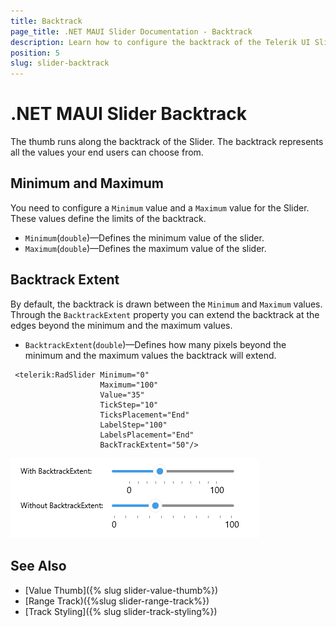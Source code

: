 ```yaml
---
title: Backtrack
page_title: .NET MAUI Slider Documentation - Backtrack
description: Learn how to configure the backtrack of the Telerik UI Slider for .NET MAUI provides - set the min and max values and choose if the backtrack should extend beyond them.
position: 5
slug: slider-backtrack
---
```


# .NET MAUI Slider Backtrack

The thumb runs along the backtrack of the Slider. The backtrack represents all the values your end users can choose from.

## Minimum and Maximum

You need to configure a `Minimum` value and a `Maximum` value for the Slider. These values define the limits of the backtrack.

* `Minimum`(`double`)&mdash;Defines the minimum value of the slider.
* `Maximum`(`double`)&mdash;Defines the maximum value of the slider.

<snippet id='slider-getting-started-xaml' />

## Backtrack Extent

By default, the backtrack is drawn between the `Minimum` and `Maximum` values. Through the `BacktrackExtent` property you can extend the backtrack at the edges beyond the minimum and the maximum values.

* `BacktrackExtent`(`double`)&mdash;Defines how many pixels beyond the minimum and the maximum values the backtrack will extend. 

```XAML
 <telerik:RadSlider Minimum="0"
                    Maximum="100"
                    Value="35"
                    TickStep="10"
                    TicksPlacement="End"
                    LabelStep="100"
                    LabelsPlacement="End"
                    BackTrackExtent="50"/>
```

![Telerik Slider for .NET MAUI Backtrack Extent](images/slider-backtrack-extent.png)

## See Also

* [Value Thumb]({% slug slider-value-thumb%})
* [Range Track)({%slug slider-range-track%})
* [Track Styling]({% slug slider-track-styling%})
